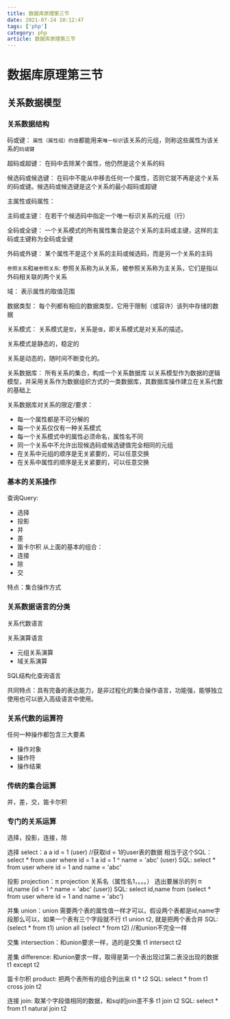 ```yaml
---
title: 数据库原理第三节
date: 2021-07-24 10:12:47
tags: ['php']
category: php
article: 数据库原理第三节
---
```


# 数据库原理第三节

## 关系数据模型

### 关系数据结构

码或键：
`属性（属性组）的值`都能用来`唯一标识`该关系的元组，则称这些属性为该关系的`码或键`

超码或超键：
在码中去除某个属性，他仍然是这个关系的码

候选码或候选键：
在码中不能从中移去任何一个属性，否则它就不再是这个关系的码或键。候选码或候选键是这个关系的最小超码或超键

主属性或码属性：


主码或主键：
在若干个候选码中指定一个唯一标识关系的元组（行）

全码或全键：
一个关系模式的所有属性集合是这个关系的主码或主键，这样的主码或主键称为全码或全键

外码或外键：
某个属性不是这个关系的主码或候选码，而是另一个关系的主码

`参照关系`和`被参照关系`:
参照关系称为从关系，被参照关系称为主关系，它们是指以外码相关联的两个关系

域：
表示属性的取值范围

数据类型：
每个列都有相应的数据类型，它用于限制（或容许）该列中存储的数据

关系模式：
关系模式是`型`，关系是`值`，即关系模式是对关系的描述。

关系模式是静态的，稳定的

关系是动态的，随时间不断变化的。

关系数据库：
所有关系的集合，构成一个关系数据库
以关系模型作为数据的逻辑模型，并采用关系作为数据组织方式的一类数据库，其数据库操作建立在关系代数的基础上


关系数据库对关系的限定/要求：
- 每一个属性都是不可分解的
- 每一个关系仅仅有一种关系模式
- 每一个关系模式中的属性必须命名，属性名不同
- 同一个关系中不允许出现候选码或候选键值完全相同的元组
- 在关系中元组的顺序是无关紧要的，可以任意交换
- 在关系中属性的顺序是无关紧要的，可以任意交换


### 基本的关系操作

查询Query:
- 选择
- 投影
- 并
- 差
- 笛卡尔积
从上面的基本的组合：
- 连接
- 除
- 交

特点：集合操作方式

### 关系数据语言的分类

关系代数语言

关系演算语言
- 元组关系演算
- 域关系演算

SQL结构化查询语言

共同特点：具有完备的表达能力，是非过程化的集合操作语言，功能强，能够独立使用也可以嵌入高级语言中使用。


### 关系代数的运算符

任何一种操作都包含三大要素
- 操作对象
- 操作符
- 操作结果

### 传统的集合运算

并，差，交，笛卡尔积


### 专门的关系运算

选择，投影，连接，除

选择 select：a
a id = 1 (user) //获取id = 1的user表的数据
相当于这个SQL：select * from user where id = 1
a id = 1 ^ name = 'abc' (user)
SQL: select * from user where id = 1 and name = 'abc'


投影 projection：π
projection 关系名（属性名1，。。。） 选出要展示的列
π id,name (id = 1 ^ name = 'abc' (user))
SQL: select id,name from (select * from user where id = 1 and name = 'abc')

并集 union：union 需要两个表的属性值一样才可以，假设两个表都是id,name字段那么可以，如果一个表有三个字段就不行
t1 union t2, 就是把两个表合并
SQL: (select * from t1) union all (select * from t2)  //和union不完全一样


交集 intersection：和union要求一样，选的是交集
t1 intersect t2

差集 difference: 和union要求一样，取得是第一个表出现过第二表没出现的数据
t1 except t2

笛卡尔积 product: 把两个表所有的组合列出来
t1 * t2
SQL: select * from t1 cross join t2

连接 join: 取某个字段值相同的数据，和sql的join差不多
t1 join t2
SQL: select * from t1 natural join t2


